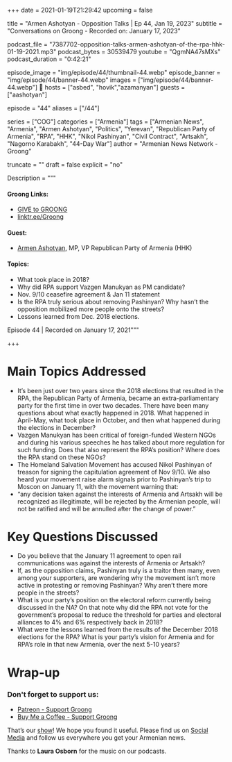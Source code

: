 +++
date = 2021-01-19T21:29:42
upcoming = false

title = "Armen Ashotyan - Opposition Talks | Ep 44, Jan 19, 2023"
subtitle = "Conversations on Groong - Recorded on: January 17, 2023"


podcast_file = "7387702-opposition-talks-armen-ashotyan-of-the-rpa-hhk-01-19-2021.mp3"
podcast_bytes = 30539479
youtube = "QgmNA47sMXs"
podcast_duration = "0:42:21"

episode_image = "img/episode/44/thumbnail-44.webp"
episode_banner = "img/episode/44/banner-44.webp"
images = ["img/episode/44/banner-44.webp"]

hosts = ["asbed", "hovik","azamanyan"]
guests = ["aashotyan"]

episode = "44"
aliases = ["/44"]

series = ["COG"]
categories = ["Armenia"]
tags = ["Armenian News", "Armenia", "Armen Ashotyan", "Politics", "Yerevan", "Republican Party of Armenia", "RPA", "HHK", "Nikol Pashinyan", "Civil Contract", "Artsakh", "Nagorno Karabakh", "44-Day War"]
author = "Armenian News Network - Groong"


truncate = ""
draft = false
explicit = "no"



Description = """


#### Groong Links:
* [GIVE to GROONG](https://podcasts.groong.org/donate)
* [linktr.ee/Groong](https://linktr.ee/groong)

#### Guest:
* [Armen Ashotyan](/guest/ashotyan), MP, VP Republican Party of Armenia (HHK)

#### Topics:
- What took place in 2018?
- Why did RPA support Vazgen Manukyan as PM candidate?
- Nov. 9/10 ceasefire agreement & Jan 11 statement
- Is the RPA truly serious about removing Pashinyan? Why hasn’t the opposition mobilized more people onto the streets?
- Lessons learned from Dec. 2018 elections.


Episode 44 | Recorded on January 17, 2021"""

+++


# Main Topics Addressed
- It’s been just over two years since the 2018 elections that resulted in the RPA, the Republican Party of Armenia, became an extra-parliamentary party for the first time in over two decades. There have been many questions about what exactly happened in 2018. What happened in April-May, what took place in October, and then what happened during the elections in December?
- Vazgen Manukyan has been critical of foreign-funded Western NGOs and during his various speeches he has talked about more regulation for such funding. Does that also represent the RPA’s position? Where does the RPA stand on these NGOs?
- The Homeland Salvation Movement has accused Nikol Pashinyan of treason for signing the capitulation agreement of Nov 9/10. We also heard your movement raise alarm signals prior to Pashinyan’s trip to Moscon on January 11, with the movement warning that:
- “any decision taken against the interests of Armenia and Artsakh will be recognized as illegitimate, will be rejected by the Armenian people, will not be ratified and will be annulled after the change of power.”

# Key Questions Discussed
- Do you believe that the January 11 agreement to open rail communications was against the interests of Armenia or Artsakh?
- If, as the opposition claims, Pashinyan truly is a traitor then many, even among your supporters, are wondering why the movement isn’t more active in protesting or removing Pashinyan? Why aren’t there more people in the streets?
- What is your party’s position on the electoral reform currently being discussed in the NA? On that note why did the RPA not vote for the government’s proposal to reduce the threshold for parties and electoral alliances to 4% and 6% respectively back in 2018?
- What were the lessons learned from the results of the December 2018 elections for the RPA?  What is your party’s vision for Armenia and for RPA’s role in that new Armenia, over the next 5-10 years?


# Wrap-up

### **Don't forget to support us:**
* [Patreon - Support Groong](https://www.patreon.com/ann_groong)
* [Buy Me a Coffee - Support Groong](https://www.buymeacoffee.com/groong)


That’s our [show](https://podcasts.groong.org/)! We hope you found it useful. Please find us on [Social Media](https://linktr.ee/groong) and follow us everywhere you get your Armenian news.

Thanks to **Laura Osborn** for the music on our podcasts.


